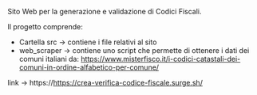 Sito Web per la generazione e validazione di Codici Fiscali.

Il progetto comprende: 
  - Cartella src -> contiene i file relativi al sito
  - web_scraper -> contiene uno script che permette di ottenere i dati dei comuni italiani da: https://www.misterfisco.it/i-codici-catastali-dei-comuni-in-ordine-alfabetico-per-comune/

link -> https://https://crea-verifica-codice-fiscale.surge.sh/
